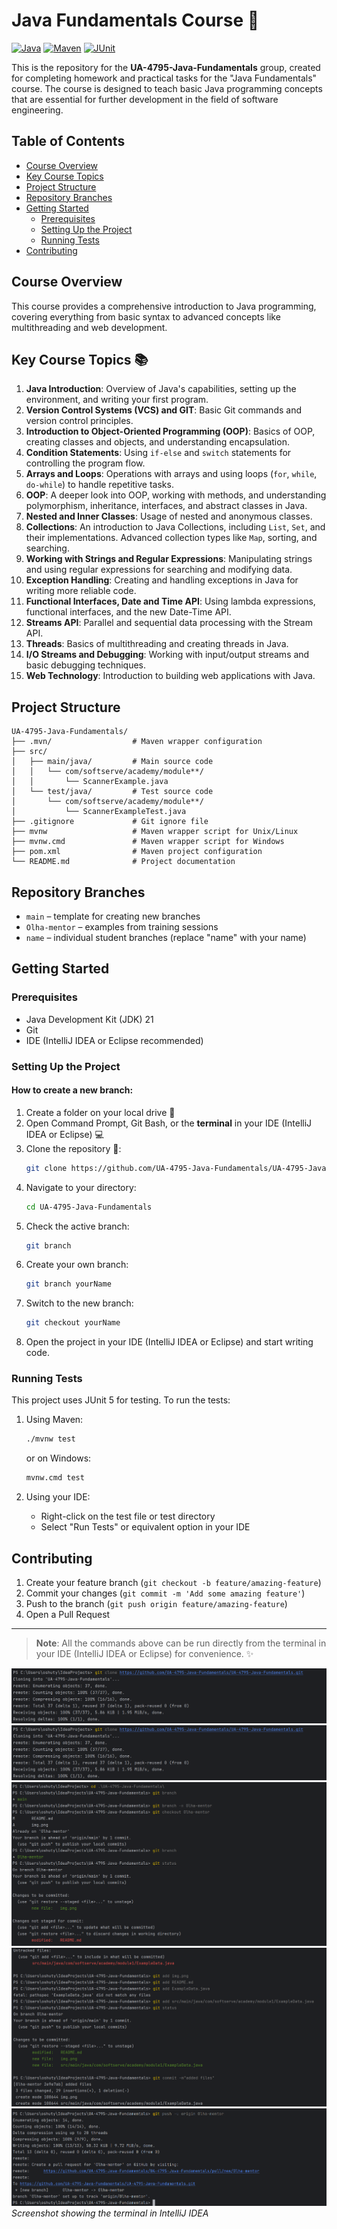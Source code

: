 # Java Fundamentals Course 🚀

[![Java](https://img.shields.io/badge/Java-21-orange.svg)](https://www.oracle.com/java/technologies/javase-jdk17-downloads.html)
[![Maven](https://img.shields.io/badge/Maven-3.9.5-blue.svg)](https://maven.apache.org/)
[![JUnit](https://img.shields.io/badge/JUnit-5.11.4-green.svg)](https://junit.org/junit5/)

This is the repository for the **UA-4795-Java-Fundamentals** group, created for completing homework and practical tasks for the "Java Fundamentals" course. The course is designed to teach basic Java programming concepts that are essential for further development in the field of software engineering.

## Table of Contents
- [Course Overview](#course-overview)
- [Key Course Topics](#key-course-topics-)
- [Project Structure](#project-structure)
- [Repository Branches](#repository-branches)
- [Getting Started](#getting-started)
    - [Prerequisites](#prerequisites)
    - [Setting Up the Project](#setting-up-the-project)
    - [Running Tests](#running-tests)
- [Contributing](#contributing)

## Course Overview
This course provides a comprehensive introduction to Java programming, covering everything from basic syntax to advanced concepts like multithreading and web development.

## Key Course Topics 📚
1. **Java Introduction**: Overview of Java's capabilities, setting up the environment, and writing your first program.
2. **Version Control Systems (VCS) and GIT**: Basic Git commands and version control principles.
3. **Introduction to Object-Oriented Programming (OOP)**: Basics of OOP, creating classes and objects, and understanding encapsulation.
4. **Condition Statements**: Using `if-else` and `switch` statements for controlling the program flow.
5. **Arrays and Loops**: Operations with arrays and using loops (`for`, `while`, `do-while`) to handle repetitive tasks.
6. **OOP**: A deeper look into OOP, working with methods, and understanding polymorphism, inheritance, interfaces, and abstract classes in Java.
7. **Nested and Inner Classes**: Usage of nested and anonymous classes.
8. **Collections**: An introduction to Java Collections, including `List`, `Set`, and their implementations. Advanced collection types like `Map`, sorting, and searching.
9. **Working with Strings and Regular Expressions**: Manipulating strings and using regular expressions for searching and modifying data.
10. **Exception Handling**: Creating and handling exceptions in Java for writing more reliable code.
11. **Functional Interfaces, Date and Time API**: Using lambda expressions, functional interfaces, and the new Date-Time API.
12. **Streams API**: Parallel and sequential data processing with the Stream API.
13. **Threads**: Basics of multithreading and creating threads in Java.
14. **I/O Streams and Debugging**: Working with input/output streams and basic debugging techniques.
15. **Web Technology**: Introduction to building web applications with Java.

## Project Structure
```
UA-4795-Java-Fundamentals/
├── .mvn/                  # Maven wrapper configuration
├── src/
│   ├── main/java/         # Main source code
│   │   └── com/softserve/academy/module**/
│   │       └── ScannerExample.java
│   └── test/java/         # Test source code
│       └── com/softserve/academy/module**/
│           └── ScannerExampleTest.java
├── .gitignore             # Git ignore file
├── mvnw                   # Maven wrapper script for Unix/Linux
├── mvnw.cmd               # Maven wrapper script for Windows
├── pom.xml                # Maven project configuration
└── README.md              # Project documentation
```

## Repository Branches

- `main` – template for creating new branches
- `Olha-mentor` – examples from training sessions
- `name` – individual student branches (replace "name" with your name)

## Getting Started

### Prerequisites
- Java Development Kit (JDK)  21
- Git
- IDE (IntelliJ IDEA or Eclipse recommended)

### Setting Up the Project

#### How to create a new branch:

1. Create a folder on your local drive 📂
2. Open Command Prompt, Git Bash, or the **terminal** in your IDE (IntelliJ IDEA or Eclipse) 💻
3. Clone the repository 🔗:
    ```bash
    git clone https://github.com/UA-4795-Java-Fundamentals/UA-4795-Java-Fundamentals.git
    ```
4. Navigate to your directory:
    ```bash
    cd UA-4795-Java-Fundamentals
    ```
5. Check the active branch:
    ```bash
    git branch
    ```
6. Create your own branch:
    ```bash
    git branch yourName
    ```
7. Switch to the new branch:
    ```bash
    git checkout yourName
    ```
8. Open the project in your IDE (IntelliJ IDEA or Eclipse) and start writing code.

### Running Tests
This project uses JUnit 5 for testing. To run the tests:

1. Using Maven:
    ```bash
    ./mvnw test
    ```
   or on Windows:
    ```bash
    mvnw.cmd test
    ```

2. Using your IDE:
    - Right-click on the test file or test directory
    - Select "Run Tests" or equivalent option in your IDE

## Contributing
1. Create your feature branch (`git checkout -b feature/amazing-feature`)
2. Commit your changes (`git commit -m 'Add some amazing feature'`)
3. Push to the branch (`git push origin feature/amazing-feature`)
4. Open a Pull Request

---
> **Note**: All the commands above can be run directly from the terminal in your IDE (IntelliJ IDEA or Eclipse) for convenience. ✨

![img.png](img.png)![Terminal in IDE](img.png)
![img_1.png](img_1.png)
![img_2.png](img_2.png)
![img_3.png](img_3.png)
*Screenshot showing the terminal in IntelliJ IDEA*
